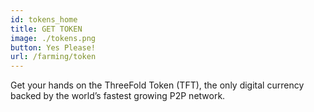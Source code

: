 ```yaml
---
id: tokens_home
title: GET TOKEN
image: ./tokens.png
button: Yes Please!
url: /farming/token
---
```


Get your hands on the ThreeFold Token (TFT), the only digital currency backed by the world’s fastest growing P2P network.
